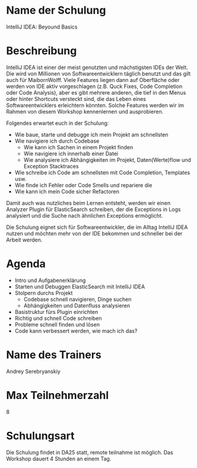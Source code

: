 # Name der Schulung
IntelliJ IDEA: Beyound Basics

# Beschreibung
 IntelliJ IDEA ist einer der meist genutzten und mächstigsten IDEs der Welt. Die wird von Millionen von 
 Softwareentwicklern täglich benutzt und das gilt auch für MaibornWolff. Viele Features liegen dann auf 
 Oberfläche oder werden von IDE aktiv vorgeschlagen (z.B. Quck Fixes, Code Completion oder Code Analysis), 
 aber es gibt mehrere anderen, die tief in den Menus oder hinter Shortcuts versteckt sind, die das Leben
 eines Softwareentwicklers erleichtern könnten. Solche Features werden wir im Rahmen von diesem Workshop kennenlernen und ausprobieren.
 
 Folgendes erwartet euch in der Schulung: 
 - Wie baue, starte und debugge ich mein Projekt am schnellsten
 - Wie navigiere ich durch Codebase
    - Wie kann ich Sachen in einem Projekt finden
    - Wie navigiere ich innerhalb einer Datei
    - Wie analysiere ich Abhängigkeiten im Projekt, Daten(Werte)flow und Exception Stacktraces
 - Wie schreibe ich Code am schnellsten mit Code Completion, Templates usw.
 - Wie finde ich Fehler oder Code Smells und repariere die
 - Wie kann ich mein Code sicher Refactoren
 
 Damit auch was nutzliches beim Lernen entsteht, werden wir einen Analyzer Plugin für ElasticSearch schreiben,
 der die Exceptions in Logs analysiert und die Suche nach ähnlichen Exceptions ermöglicht.
 
 Die Schulung eignet sich für Softwareentwickler, die im Alltag IntelliJ IDEA nutzen und möchten mehr von der IDE
 bekommen und schneller bei der Arbeit werden.
 
 # Agenda
 - Intro und Aufgabenerklärung
 - Starten und Debuggen ElasticSearch mit IntelliJ IDEA
 - Stolpern durchs Projekt
    - Codebase schnell navigieren, Dinge suchen
    - Abhängigkeiten und Datenfluss analysieren
 - Basistruktur fürs Plugin einrichten
 - Richtig und schnell Code schreiben
 - Probleme schnell finden und lösen
 - Code kann verbessert werden, wie mach ich das?
 
# Name des Trainers
Andrey Serebryanskiy

# Max Teilnehmerzahl
8

# Schulungsart
Die Schulung findet in DA25 statt, remote teilnahme ist möglich. Das Workshop dauert 4 Stunden an einem Tag.